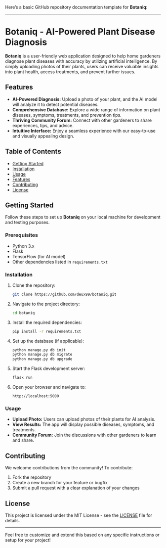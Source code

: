 Here’s a basic GitHub repository documentation template for **Botaniq**:

---

# Botaniq - AI-Powered Plant Disease Diagnosis

**Botaniq** is a user-friendly web application designed to help home gardeners diagnose plant diseases with accuracy by utilizing artificial intelligence. By simply uploading photos of their plants, users can receive valuable insights into plant health, access treatments, and prevent further issues.

## Features

- **AI-Powered Diagnosis:** Upload a photo of your plant, and the AI model will analyze it to detect potential diseases.
- **Comprehensive Database:** Explore a wide range of information on plant diseases, symptoms, treatments, and prevention tips.
- **Thriving Community Forum:** Connect with other gardeners to share experiences, tips, and advice.
- **Intuitive Interface:** Enjoy a seamless experience with our easy-to-use and visually appealing design.

## Table of Contents

- [Getting Started](#getting-started)
- [Installation](#installation)
- [Usage](#usage)
- [Features](#features)
- [Contributing](#contributing)
- [License](#license)
  
## Getting Started

Follow these steps to set up **Botaniq** on your local machine for development and testing purposes.

### Prerequisites

- Python 3.x
- Flask
- TensorFlow (for AI model)
- Other dependencies listed in `requirements.txt`

### Installation

1. Clone the repository:

   ```bash
   git clone https://github.com/deux99/botaniq.git
   ```

2. Navigate to the project directory:

   ```bash
   cd botaniq
   ```

3. Install the required dependencies:

   ```bash
   pip install -r requirements.txt
   ```

4. Set up the database (if applicable):

   ```bash
   python manage.py db init
   python manage.py db migrate
   python manage.py db upgrade
   ```

5. Start the Flask development server:

   ```bash
   flask run
   ```

6. Open your browser and navigate to:

   ```
   http://localhost:5000
   ```

### Usage

- **Upload Photo:** Users can upload photos of their plants for AI analysis.
- **View Results:** The app will display possible diseases, symptoms, and treatments.
- **Community Forum:** Join the discussions with other gardeners to learn and share.

## Contributing

We welcome contributions from the community! To contribute:

1. Fork the repository
2. Create a new branch for your feature or bugfix
3. Submit a pull request with a clear explanation of your changes

## License

This project is licensed under the MIT License - see the [LICENSE](LICENSE) file for details.

---

Feel free to customize and extend this based on any specific instructions or setup for your project!
